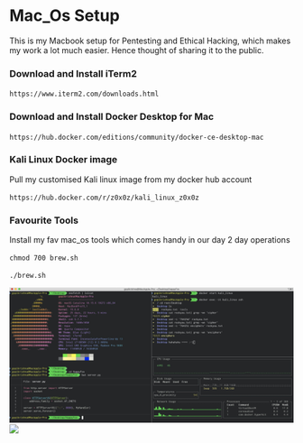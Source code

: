 # Mac_Os Setup

This is my Macbook setup for Pentesting and Ethical Hacking, which makes my work a lot much easier. Hence thought of sharing it to the public. 

### Download and Install iTerm2 

`https://www.iterm2.com/downloads.html`

### Download and Install Docker Desktop for Mac

`https://hub.docker.com/editions/community/docker-ce-desktop-mac`

### Kali Linux Docker image

Pull my customised Kali linux image from my docker hub account

`https://hub.docker.com/r/z0x0z/kali_linux_z0x0z`

### Favourite Tools

Install my fav mac_os tools which comes handy in our day 2 day operations

`chmod 700 brew.sh`

`./brew.sh`

![](Screenshots/im.jpeg)
![](Screenshots/hh.png)
